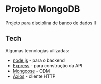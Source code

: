 # Projeto MongoDB

Projeto para disciplina de banco de dados II

## Tech

Algumas tecnologias uilizadas:

- [node.js](https://nodejs.org/en/) - para o backend
- [Express](http://expressjs.com/) - para construção da API
- [Mongoose](https://mongoosejs.com/) - ODM
- [Axios](https://axios-http.com/ptbr/docs/intro) - cliente HTTP
